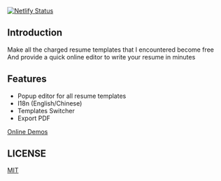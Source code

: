 [![Netlify Status](https://api.netlify.com/api/v1/badges/9f544555-4799-4fa6-bc75-c45d6422edc2/deploy-status)](https://app.netlify.com/sites/resume-helper/deploys)

## Introduction

Make all the charged resume templates that I encountered become free  
And provide a quick online editor to write your resume in minutes  

## Features

- Popup editor for all resume templates
- I18n (English/Chinese)
- Templates Switcher
- Export PDF

[Online Demos](https://resume-helper.netlify.app/)


## LICENSE

[MIT](./LICENSE)
